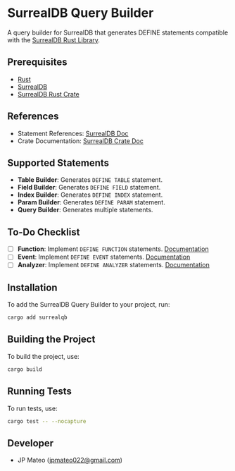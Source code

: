 # SurrealDB Query Builder

A query builder for SurrealDB that generates DEFINE statements compatible with the [SurrealDB Rust Library](https://surrealdb.com/docs/sdk/rust).

## Prerequisites

- [Rust](https://www.rust-lang.org/)
- [SurrealDB](https://surrealdb.com/docs/)
- [SurrealDB Rust Crate](https://docs.rs/surrealdb/latest/surrealdb/index.html)


## References
- Statement References: [SurrealDB Doc](https://surrealdb.com/docs/surrealdb/surrealql/statements)
- Crate Documentation: [SurrealDB Crate Doc](https://docs.rs/surrealdb/latest/surrealdb/index.html)

## Supported Statements
- **Table Builder**: Generates `DEFINE TABLE` statement.
- **Field Builder**: Generates `DEFINE FIELD` statement.
- **Index Builder**: Generates `DEFINE INDEX` statement.
- **Param Builder**: Generates `DEFINE PARAM` statement.
- **Query Builder**: Generates multiple statements.

## To-Do Checklist

- [ ] **Function**: Implement `DEFINE FUNCTION` statements. [Documentation](https://surrealdb.com/docs/surrealdb/surrealql/statements/define/function)
- [ ] **Event**: Implement `DEFINE EVENT` statements. [Documentation](https://surrealdb.com/docs/surrealdb/surrealql/statements/define/event)
- [ ] **Analyzer**: Implement `DEFINE ANALYZER` statements. [Documentation](https://surrealdb.com/docs/surrealdb/surrealql/statements/define/analyzer)

## Installation

To add the SurrealDB Query Builder to your project, run:

```bash
cargo add surrealqb
```

## Building the Project

To build the project, use:

```bash
cargo build
```

## Running Tests

To run tests, use:

```bash
cargo test -- --nocapture
```


## Developer
- JP Mateo (jpmateo022@gmail.com)